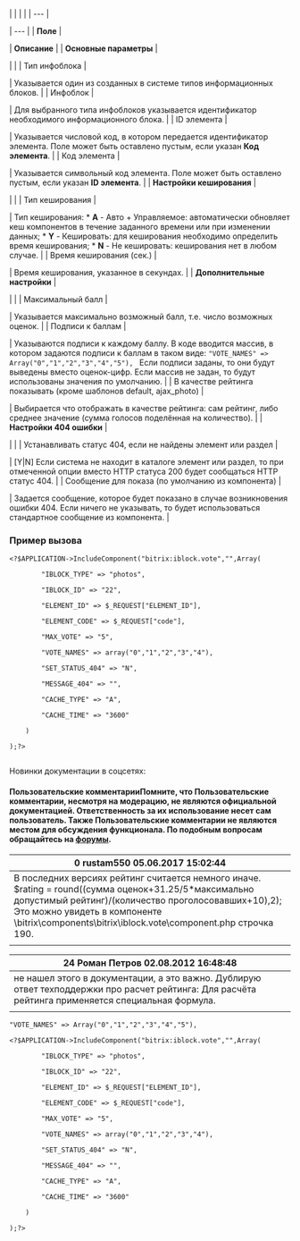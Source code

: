 |  |  |  |
| --- |

| --- |
| **Поле** |

| **Описание** |
| **Основные параметры** |

| |
| Тип инфоблока |

| Указывается один из созданных в системе типов информационных блоков. |
| Инфоблок |

| Для выбранного типа инфоблоков указывается идентификатор необходимого информационного блока. |
| ID элемента |

| Указывается числовой код, в котором передается идентификатор элемента. Поле может быть оставлено пустым, если указан **Код элемента**. |
| Код элемента |

| Указывается символьный код элемента. Поле может быть оставлено пустым, если указан **ID элемента**. |
| **Настройки кеширования** |

| |
| Тип кеширования |

| Тип кеширования:  * **A** - Авто + Управляемое: автоматически обновляет кеш компонентов в течение заданного времени или при изменении данных; * **Y** - Кешировать: для кеширования необходимо определить время кеширования; * **N** - Не кешировать: кеширования нет в любом случае. |
| Время кеширования (сек.) |

| Время кеширования, указанное в секундах. |
| **Дополнительные настройки** |

| |
| Максимальный балл |

| Указывается максимально возможный балл, т.е. число возможных оценок. |
| Подписи к баллам |

| Указываются подписи к каждому баллу. В коде вводится массив, в котором задаются подписи к баллам в таком виде:  ``` "VOTE_NAMES" => Array("0","1","2","3","4","5"),  ```  Если подписи заданы, то они будут выведены вместо оценок-цифр. Если массив не задан, то будут использованы значения по умолчанию. |
| В качестве рейтинга показывать  (кроме шаблонов default, ajax\_photo) |

| Выбирается что отображать в качестве рейтинга: сам рейтинг, либо среднее значение (сумма голосов поделённая на количество). |
| **Настройки 404 ошибки** |

| |
| Устанавливать статус 404, если не найдены элемент или раздел |

| [Y|N] Если система не находит в каталоге элемент или раздел, то при отмеченной опции вместо HTTP статуса 200 будет сообщаться HTTP статус 404. |
| Сообщение для показа (по умолчанию из компонента) |

| Задается сообщение, которое будет показано в случае возникновения ошибки 404. Если ничего не указывать, то будет использоваться стандартное сообщение из компонента. |

### Пример вызова

```
<?$APPLICATION->IncludeComponent("bitrix:iblock.vote","",Array(

		"IBLOCK_TYPE" => "photos",

		"IBLOCK_ID" => "22",

		"ELEMENT_ID" => $_REQUEST["ELEMENT_ID"],

		"ELEMENT_CODE" => $_REQUEST["code"],

		"MAX_VOTE" => "5",

		"VOTE_NAMES" => array("0","1","2","3","4"),

		"SET_STATUS_404" => "N",

		"MESSAGE_404" => "",

		"CACHE_TYPE" => "A",

		"CACHE_TIME" => "3600"

	)

);?>


```

Новинки документации в соцсетях:

#### Пользовательские комментарииПомните, что Пользовательские комментарии, несмотря на модерацию, не являются официальной документацией. Ответственность за их использование несет сам пользователь. Также Пользовательские комментарии не являются местом для обсуждения функционала. По подобным вопросам обращайтесь на [форумы](http://dev.1c-bitrix.ru/community/forums/group1/).

| 0  **rustam550** 05.06.2017 15:02:44 |
| --- |
| В последних версиях рейтинг считается немного иначе. $rating = round((сумма оценок+31.25/5\*максимально допустимый рейтинг)/(количество проголосовавших+10),2);  Это можно увидеть в компоненте \bitrix\components\bitrix\iblock.vote\component.php строчка 190. |
|  |

| 24  **Роман Петров** 02.08.2012 16:48:48 |
| --- |
| не нашел этого в документации, а это важно. Дублирую ответ техподдержки про расчет рейтинга:  Для расчёта рейтинга применяется специальная формула. |
|  |

``` "VOTE_NAMES" => Array("0","1","2","3","4","5"),  ```

```
<?$APPLICATION->IncludeComponent("bitrix:iblock.vote","",Array(

		"IBLOCK_TYPE" => "photos",

		"IBLOCK_ID" => "22",

		"ELEMENT_ID" => $_REQUEST["ELEMENT_ID"],

		"ELEMENT_CODE" => $_REQUEST["code"],

		"MAX_VOTE" => "5",

		"VOTE_NAMES" => array("0","1","2","3","4"),

		"SET_STATUS_404" => "N",

		"MESSAGE_404" => "",

		"CACHE_TYPE" => "A",

		"CACHE_TIME" => "3600"

	)

);?>


```